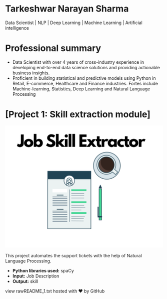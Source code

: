 
# Tarkeshwar Narayan Sharma
Data Scientist | NLP | Deep Learning | Machine Learning | Artificial intelligence

# Professional summary
* Data Scientist with over 4 years of cross-industry experience in developing end-to-end data science solutions and providing actionable business insights.
* Proficient in building statistical and predictive models using Python in Retail, E-commerce, Healthcare and Finance industries. Fortes include Machine-learning, Statistics, Deep Learning and Natural Language Processing

# [Project 1: Skill extraction module]
![alt text](Job_Skill_Extractor.png)

This project automates the support tickets with the help of Natural Language Processing.
* **Python libraries used:** spaCy
* **Input:** Job Description
* **Output:** skill


view rawREADME_1.txt hosted with ❤ by GitHub

